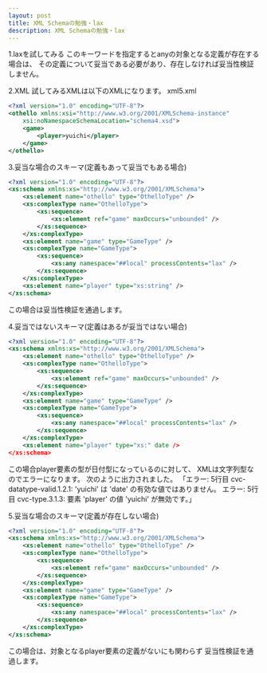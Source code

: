 ```yaml
---
layout: post
title: XML Schemaの勉強・lax
description: XML Schemaの勉強・lax
---
```

1.laxを試してみる
このキーワードを指定するとanyの対象となる定義が存在する場合は、
その定義について妥当である必要があり、存在しなければ妥当性検証しません。

2.XML
試してみるXMLは以下のXMLになります。
xml5.xml

```xml
<?xml version="1.0" encoding="UTF-8"?>
<othello xmlns:xsi="http://www.w3.org/2001/XMLSchema-instance"
	xsi:noNamespaceSchemaLocation="schema4.xsd">
	<game>
		<player>yuichi</player>
	</game>
</othello>
```


3.妥当な場合のスキーマ(定義もあって妥当でもある場合)

```xml
<?xml version="1.0" encoding="UTF-8"?>
<xs:schema xmlns:xs="http://www.w3.org/2001/XMLSchema">
	<xs:element name="othello" type="OthelloType" />
	<xs:complexType name="OthelloType">
		<xs:sequence>
			<xs:element ref="game" maxOccurs="unbounded" />
		</xs:sequence>
	</xs:complexType>
	<xs:element name="game" type="GameType" />
	<xs:complexType name="GameType">
		<xs:sequence>
			<xs:any namespace="##local" processContents="lax" />
		</xs:sequence>
	</xs:complexType>
	<xs:element name="player" type="xs:string" />
</xs:schema>
```


この場合は妥当性検証を通過します。

4.妥当ではないスキーマ(定義はあるが妥当ではない場合)

```xml
<?xml version="1.0" encoding="UTF-8"?>
<xs:schema xmlns:xs="http://www.w3.org/2001/XMLSchema">
	<xs:element name="othello" type="OthelloType" />
	<xs:complexType name="OthelloType">
		<xs:sequence>
			<xs:element ref="game" maxOccurs="unbounded" />
		</xs:sequence>
	</xs:complexType>
	<xs:element name="game" type="GameType" />
	<xs:complexType name="GameType">
		<xs:sequence>
			<xs:any namespace="##local" processContents="lax" />
		</xs:sequence>
	</xs:complexType>
	<xs:element name="player" type="xs:" date />
</xs:schema>
```


この場合player要素の型が日付型になっているのに対して、
XMLは文字列型なのでエラーになります。
次のように出力されました。
「エラー: 5行目
cvc-datatype-valid.1.2.1: 'yuichi' は 'date' の有効な値ではありません。
エラー: 5行目
cvc-type.3.1.3: 要素 'player' の値 'yuichi' が無効です。」

5.妥当な場合のスキーマ(定義が存在しない場合)

```xml
<?xml version="1.0" encoding="UTF-8"?>
<xs:schema xmlns:xs="http://www.w3.org/2001/XMLSchema">
	<xs:element name="othello" type="OthelloType" />
	<xs:complexType name="OthelloType">
		<xs:sequence>
			<xs:element ref="game" maxOccurs="unbounded" />
		</xs:sequence>
	</xs:complexType>
	<xs:element name="game" type="GameType" />
	<xs:complexType name="GameType">
		<xs:sequence>
			<xs:any namespace="##local" processContents="lax" />
		</xs:sequence>
	</xs:complexType>
</xs:schema>
```


この場合は、対象となるplayer要素の定義がないにも関わらず
妥当性検証を通過します。
